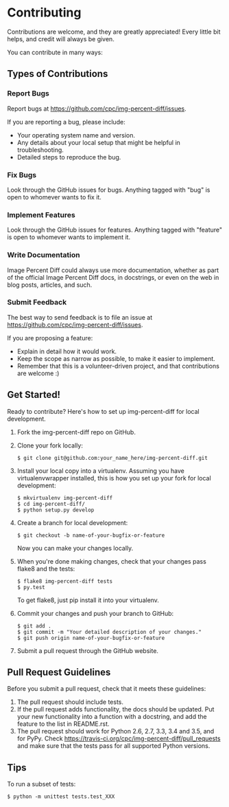 Contributing
============

Contributions are welcome, and they are greatly appreciated! Every little bit helps, and credit will always be given.

You can contribute in many ways:

Types of Contributions
----------------------

### Report Bugs

Report bugs at https://github.com/cpc/img-percent-diff/issues.

If you are reporting a bug, please include:

- Your operating system name and version.
- Any details about your local setup that might be helpful in troubleshooting.
- Detailed steps to reproduce the bug.

### Fix Bugs

Look through the GitHub issues for bugs. Anything tagged with "bug" is
open to whomever wants to fix it.

### Implement Features

Look through the GitHub issues for features. Anything tagged with
"feature" is open to whomever wants to implement it.

### Write Documentation

Image Percent Diff could always use more documentation, whether as part of the official Image Percent Diff docs, in docstrings, or even on the web in blog posts, articles, and such.

### Submit Feedback

The best way to send feedback is to file an issue at https://github.com/cpc/img-percent-diff/issues.

If you are proposing a feature:

- Explain in detail how it would work.
- Keep the scope as narrow as possible, to make it easier to implement.
- Remember that this is a volunteer-driven project, and that contributions are welcome :)

Get Started!
------------

Ready to contribute? Here's how to set up img-percent-diff for local development.

1.  Fork the img-percent-diff repo on GitHub.
2.  Clone your fork locally:

        $ git clone git@github.com:your_name_here/img-percent-diff.git

3.  Install your local copy into a virtualenv. Assuming you have virtualenvwrapper installed, this is how you set up your fork for local development:

        $ mkvirtualenv img-percent-diff
        $ cd img-percent-diff/
        $ python setup.py develop

4.  Create a branch for local development:

        $ git checkout -b name-of-your-bugfix-or-feature

    Now you can make your changes locally.

5.  When you're done making changes, check that your changes pass flake8 and the tests:

        $ flake8 img-percent-diff tests
        $ py.test

    To get flake8, just pip install it into your virtualenv.

6.  Commit your changes and push your branch to GitHub:

        $ git add .
        $ git commit -m "Your detailed description of your changes."
        $ git push origin name-of-your-bugfix-or-feature

7.  Submit a pull request through the GitHub website.

Pull Request Guidelines
-----------------------

Before you submit a pull request, check that it meets these guidelines:

1. The pull request should include tests.
2. If the pull request adds functionality, the docs should be updated. Put your new functionality into a function with a docstring, and add the feature to the list in README.rst.
3. The pull request should work for Python 2.6, 2.7, 3.3, 3.4 and 3.5, and for PyPy. Check https://travis-ci.org/cpc/img-percent-diff/pull_requests and make sure that the tests pass for all supported Python versions.

Tips
----

To run a subset of tests:

    $ python -m unittest tests.test_XXX
